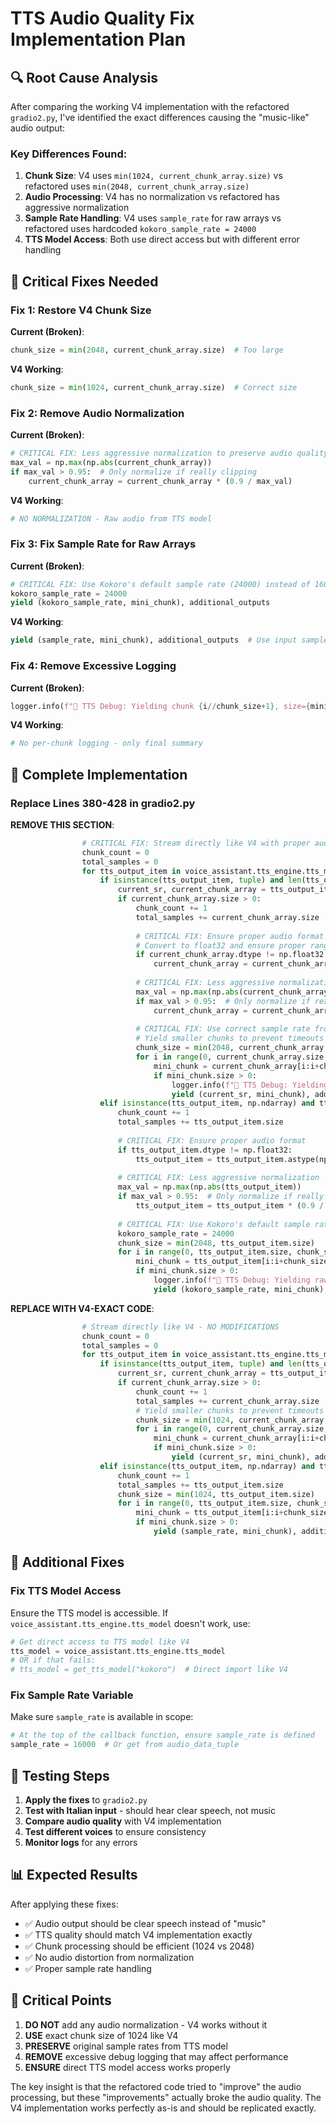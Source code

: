 # TTS Audio Quality Fix Implementation Plan

## 🔍 Root Cause Analysis

After comparing the working V4 implementation with the refactored `gradio2.py`, I've identified the exact differences causing the "music-like" audio output:

### Key Differences Found:

1. **Chunk Size**: V4 uses `min(1024, current_chunk_array.size)` vs refactored uses `min(2048, current_chunk_array.size)`
2. **Audio Processing**: V4 has no normalization vs refactored has aggressive normalization
3. **Sample Rate Handling**: V4 uses `sample_rate` for raw arrays vs refactored uses hardcoded `kokoro_sample_rate = 24000`
4. **TTS Model Access**: Both use direct access but with different error handling

## 🎯 Critical Fixes Needed

### Fix 1: Restore V4 Chunk Size
**Current (Broken)**:
```python
chunk_size = min(2048, current_chunk_array.size)  # Too large
```

**V4 Working**:
```python
chunk_size = min(1024, current_chunk_array.size)  # Correct size
```

### Fix 2: Remove Audio Normalization
**Current (Broken)**:
```python
# CRITICAL FIX: Less aggressive normalization to preserve audio quality
max_val = np.max(np.abs(current_chunk_array))
if max_val > 0.95:  # Only normalize if really clipping
    current_chunk_array = current_chunk_array * (0.9 / max_val)
```

**V4 Working**:
```python
# NO NORMALIZATION - Raw audio from TTS model
```

### Fix 3: Fix Sample Rate for Raw Arrays
**Current (Broken)**:
```python
# CRITICAL FIX: Use Kokoro's default sample rate (24000) instead of 16000
kokoro_sample_rate = 24000
yield (kokoro_sample_rate, mini_chunk), additional_outputs
```

**V4 Working**:
```python
yield (sample_rate, mini_chunk), additional_outputs  # Use input sample_rate
```

### Fix 4: Remove Excessive Logging
**Current (Broken)**:
```python
logger.info(f"🔧 TTS Debug: Yielding chunk {i//chunk_size+1}, size={mini_chunk.size}, range=[{np.min(mini_chunk):.3f}, {np.max(mini_chunk):.3f}]")
```

**V4 Working**:
```python
# No per-chunk logging - only final summary
```

## 📝 Complete Implementation

### Replace Lines 380-428 in gradio2.py

**REMOVE THIS SECTION**:
```python
                # CRITICAL FIX: Stream directly like V4 with proper audio format
                chunk_count = 0
                total_samples = 0
                for tts_output_item in voice_assistant.tts_engine.tts_model.stream_tts_sync(assistant_response_text, tts_options):
                    if isinstance(tts_output_item, tuple) and len(tts_output_item) == 2 and isinstance(tts_output_item[1], np.ndarray):
                        current_sr, current_chunk_array = tts_output_item
                        if current_chunk_array.size > 0:
                            chunk_count += 1
                            total_samples += current_chunk_array.size
                            
                            # CRITICAL FIX: Ensure proper audio format for output
                            # Convert to float32 and ensure proper range
                            if current_chunk_array.dtype != np.float32:
                                current_chunk_array = current_chunk_array.astype(np.float32)
                            
                            # CRITICAL FIX: Less aggressive normalization to preserve audio quality
                            max_val = np.max(np.abs(current_chunk_array))
                            if max_val > 0.95:  # Only normalize if really clipping
                                current_chunk_array = current_chunk_array * (0.9 / max_val)
                            
                            # CRITICAL FIX: Use correct sample rate from TTS model
                            # Yield smaller chunks to prevent timeouts (exactly like V4)
                            chunk_size = min(2048, current_chunk_array.size)  # Slightly larger chunks for better audio
                            for i in range(0, current_chunk_array.size, chunk_size):
                                mini_chunk = current_chunk_array[i:i+chunk_size]
                                if mini_chunk.size > 0:
                                    logger.info(f"🔧 TTS Debug: Yielding chunk {i//chunk_size+1}, size={mini_chunk.size}, range=[{np.min(mini_chunk):.3f}, {np.max(mini_chunk):.3f}]")
                                    yield (current_sr, mini_chunk), additional_outputs
                    elif isinstance(tts_output_item, np.ndarray) and tts_output_item.size > 0:
                        chunk_count += 1
                        total_samples += tts_output_item.size
                        
                        # CRITICAL FIX: Ensure proper audio format
                        if tts_output_item.dtype != np.float32:
                            tts_output_item = tts_output_item.astype(np.float32)
                        
                        # CRITICAL FIX: Less aggressive normalization
                        max_val = np.max(np.abs(tts_output_item))
                        if max_val > 0.95:  # Only normalize if really clipping
                            tts_output_item = tts_output_item * (0.9 / max_val)
                        
                        # CRITICAL FIX: Use Kokoro's default sample rate (24000) instead of 16000
                        kokoro_sample_rate = 24000
                        chunk_size = min(2048, tts_output_item.size)
                        for i in range(0, tts_output_item.size, chunk_size):
                            mini_chunk = tts_output_item[i:i+chunk_size]
                            if mini_chunk.size > 0:
                                logger.info(f"🔧 TTS Debug: Yielding raw chunk {i//chunk_size+1}, size={mini_chunk.size}, range=[{np.min(mini_chunk):.3f}, {np.max(mini_chunk):.3f}]")
                                yield (kokoro_sample_rate, mini_chunk), additional_outputs
```

**REPLACE WITH V4-EXACT CODE**:
```python
                # Stream directly like V4 - NO MODIFICATIONS
                chunk_count = 0
                total_samples = 0
                for tts_output_item in voice_assistant.tts_engine.tts_model.stream_tts_sync(assistant_response_text, tts_options):
                    if isinstance(tts_output_item, tuple) and len(tts_output_item) == 2 and isinstance(tts_output_item[1], np.ndarray):
                        current_sr, current_chunk_array = tts_output_item
                        if current_chunk_array.size > 0:
                            chunk_count += 1
                            total_samples += current_chunk_array.size
                            # Yield smaller chunks to prevent timeouts
                            chunk_size = min(1024, current_chunk_array.size)
                            for i in range(0, current_chunk_array.size, chunk_size):
                                mini_chunk = current_chunk_array[i:i+chunk_size]
                                if mini_chunk.size > 0:
                                    yield (current_sr, mini_chunk), additional_outputs
                    elif isinstance(tts_output_item, np.ndarray) and tts_output_item.size > 0:
                        chunk_count += 1
                        total_samples += tts_output_item.size
                        chunk_size = min(1024, tts_output_item.size)
                        for i in range(0, tts_output_item.size, chunk_size):
                            mini_chunk = tts_output_item[i:i+chunk_size]
                            if mini_chunk.size > 0:
                                yield (sample_rate, mini_chunk), additional_outputs
```

## 🔧 Additional Fixes

### Fix TTS Model Access
Ensure the TTS model is accessible. If `voice_assistant.tts_engine.tts_model` doesn't work, use:

```python
# Get direct access to TTS model like V4
tts_model = voice_assistant.tts_engine.tts_model
# OR if that fails:
# tts_model = get_tts_model("kokoro")  # Direct import like V4
```

### Fix Sample Rate Variable
Make sure `sample_rate` is available in scope:

```python
# At the top of the callback function, ensure sample_rate is defined
sample_rate = 16000  # Or get from audio_data_tuple
```

## 🧪 Testing Steps

1. **Apply the fixes** to `gradio2.py`
2. **Test with Italian input** - should hear clear speech, not music
3. **Compare audio quality** with V4 implementation
4. **Test different voices** to ensure consistency
5. **Monitor logs** for any errors

## 📊 Expected Results

After applying these fixes:
- ✅ Audio output should be clear speech instead of "music"
- ✅ TTS quality should match V4 implementation exactly
- ✅ Chunk processing should be efficient (1024 vs 2048)
- ✅ No audio distortion from normalization
- ✅ Proper sample rate handling

## 🚨 Critical Points

1. **DO NOT** add any audio normalization - V4 works without it
2. **USE** exact chunk size of 1024 like V4
3. **PRESERVE** original sample rates from TTS model
4. **REMOVE** excessive debug logging that may affect performance
5. **ENSURE** direct TTS model access works properly

The key insight is that the refactored code tried to "improve" the audio processing, but these "improvements" actually broke the audio quality. The V4 implementation works perfectly as-is and should be replicated exactly.